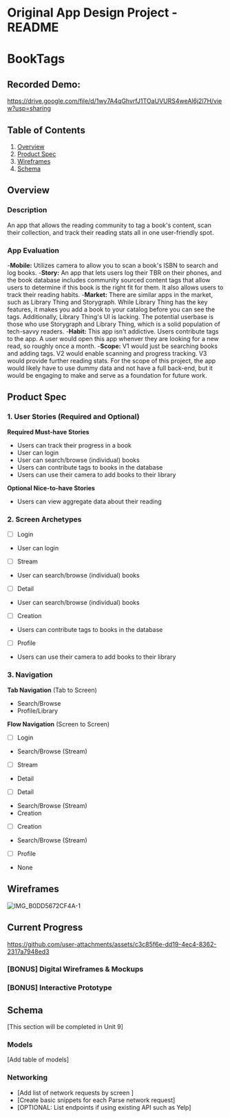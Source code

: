 Original App Design Project - README 
===

# BookTags

## Recorded Demo:

https://drive.google.com/file/d/1wy7A4qGhvrfJ1TOaUVURS4weAl6j2l7H/view?usp=sharing 

## Table of Contents

1. [Overview](#Overview)
2. [Product Spec](#Product-Spec)
3. [Wireframes](#Wireframes)
4. [Schema](#Schema)

## Overview

### Description

An app that allows the reading community to tag a book's content, scan their collection, and track their reading stats all in one user-friendly spot.

### App Evaluation
-**Mobile:** Utilizes camera to allow you to scan a book's ISBN to search and log books.
-**Story:** An app that lets users log their TBR on their phones, and the book database includes community sourced content tags that allow users to determine if this book is the right fit for them. It also allows users to track their reading habits.
-**Market:** There are similar apps in the market, such as Library Thing and Storygraph. While Library Thing has the key features, it makes you add a book to your catalog before you can see the tags. Additionally, Library Thing's UI is lacking. The potential userbase is those who use Storygraph and Library Thing, which is a solid population of tech-savvy readers.
-**Habit:** This app isn't addictive. Users contribute tags to the app. A user would open this app whenver they are looking for a new read, so roughly once a month.
-**Scope:** V1 would just be searching books and adding tags. V2 would enable scanning and progress tracking. V3 would provide further reading stats. For the scope of this project, the app would likely have to use dummy data and not have a full back-end, but it would be engaging to make and serve as a foundation for future work.

## Product Spec

### 1. User Stories (Required and Optional)

**Required Must-have Stories**

* Users can track their progress in a book
* User can login
* User can search/browse (individual) books
* Users can contribute tags to books in the database
* Users can use their camera to add books to their library


**Optional Nice-to-have Stories**

* Users can view aggregate data about their reading


### 2. Screen Archetypes 
- [ ] Login
* User can login
- [ ] Stream
* User can search/browse (individual) books
- [ ] Detail
* User can search/browse (individual) books
- [ ] Creation
* Users can contribute tags to books in the database
- [ ] Profile
* Users can use their camera to add books to their library

### 3. Navigation

**Tab Navigation** (Tab to Screen)

* Search/Browse
* Profile/Library

**Flow Navigation** (Screen to Screen)

- [ ] Login
* Search/Browse (Stream)
- [ ] Stream
* Detail
- [ ] Detail
* Search/Browse (Stream)
* Creation
- [ ] Creation
* Search/Browse (Stream)
- [ ] Profile
* None

## Wireframes

![IMG_B0DD5672CF4A-1](https://github.com/user-attachments/assets/098649c0-9da3-4dff-a981-003f74a6981a)


## Current Progress


https://github.com/user-attachments/assets/c3c85f6e-dd19-4ec4-8362-2317a7948ed3



### [BONUS] Digital Wireframes & Mockups

### [BONUS] Interactive Prototype

## Schema 

[This section will be completed in Unit 9]

### Models

[Add table of models]

### Networking

- [Add list of network requests by screen ]
- [Create basic snippets for each Parse network request]
- [OPTIONAL: List endpoints if using existing API such as Yelp]


